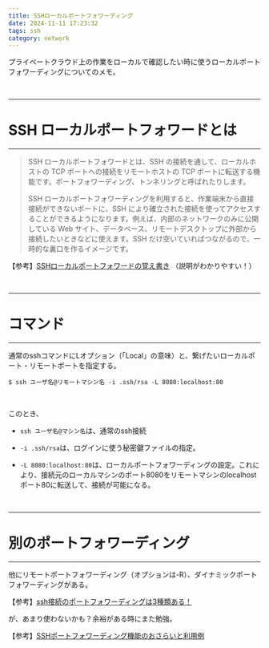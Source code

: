 ```yaml
---
title: SSHローカルポートフォワーディング
date: 2024-11-11 17:23:32
tags: ssh
category: network
---
```


プライベートクラウド上の作業をローカルで確認したい時に使うローカルポートフォワーディングについてのメモ。

<br>

---
# SSH ローカルポートフォワードとは
---

> SSH ローカルポートフォワードとは、SSH の接続を通して、ローカルホストの TCP ポートへの接続をリモートホストの TCP ポートに転送する機能です。ポートフォワーディング、トンネリングと呼ばれたりします。
> 
> SSH ローカルポートフォワーディングを利用すると、作業端末から直接接続ができないポートに、SSH により確立された接続を使ってアクセスすることができるようになります。例えば、内部のネットワークのみに公開している Web サイト、データベース、リモートデスクトップに外部から接続したいときなどに使えます。SSH だけ空いていればつながるので、一時的な裏口を作るイメージです。

【参考】[SSHローカルポートフォワードの覚え書き](https://www.karakaram.com/notes-on-ssh-local-port-forwarding/)
（説明がわかりやすい！）

<br>

---
# コマンド
---

通常のsshコマンドにLオプション（「Local」の意味）と、繋げたいローカルポート・リモートポートを指定する。

~~~
$ ssh ユーザ名@リモートマシン名 -i .ssh/rsa -L 8080:localhost:80
~~~
<br>

このとき、

- `ssh ユーザ名@マシン名`は、通常のssh接続

- `-i .ssh/rsa`は、ログインに使う秘密鍵ファイルの指定。

- `-L 8080:localhost:80`は、ローカルポートフォワーディングの設定。これにより、接続元のローカルマシンのポート8080をリモートマシンのlocalhostポート80に転送して、接続が可能になる。

<br>

---
# 別のポートフォワーディング
---

他にリモートポートフォワーディング（オプションは-R）、ダイナミックポートフォワーディングがある。

【参考】[ssh接続のポートフォワーディングは3種類ある！](https://tech-lab.sios.jp/archives/37377)

が、あまり使わないかも？余裕がある時にまた勉強。

【参考】[SSHポートフォワーディング機能のおさらいと利用例](https://qiita.com/kazu_ppp/items/55e11b1b64683e3b85a8)

<br>